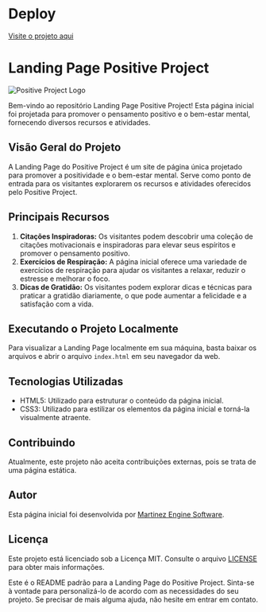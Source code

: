 <h1>Deploy</h1>
<a href="https://positive-project.netlify.app/">Visite o projeto aqui</a>

<h1>Landing Page Positive Project</h1>

<img src="https://positive-project.netlify.app/images/logo.png" alt="Positive Project Logo">

<p>Bem-vindo ao repositório Landing Page Positive Project! Esta página inicial foi projetada para promover o
pensamento positivo e o bem-estar mental, fornecendo diversos recursos e atividades.</p>

<h2>Visão Geral do Projeto</h2>

<p>A Landing Page do Positive Project é um site de página única projetado para promover a positividade e o bem-estar
mental. Serve como ponto de entrada para os visitantes explorarem os recursos e atividades oferecidos pelo
Positive Project.</p>

<h2>Principais Recursos</h2>

<ol>
<li><strong>Citações Inspiradoras:</strong> Os visitantes podem descobrir uma coleção de citações motivacionais e
inspiradoras para elevar seus espíritos e promover o pensamento positivo.</li>
<li><strong>Exercícios de Respiração:</strong> A página inicial oferece uma variedade de exercícios de
respiração para ajudar os visitantes a relaxar, reduzir o estresse e melhorar o foco.</li>
<li><strong>Dicas de Gratidão:</strong> Os visitantes podem explorar dicas e técnicas para praticar a gratidão
diariamente, o que pode aumentar a felicidade e a satisfação com a vida.</li>
</ol>

<h2>Executando o Projeto Localmente</h2>

<p>Para visualizar a Landing Page localmente em sua máquina, basta baixar os arquivos e abrir o arquivo <code>index.html</code> em seu navegador da web.</p>
<h2>Tecnologias Utilizadas</h2>
<ul>
<li>HTML5: Utilizado para estruturar o conteúdo da página inicial.</li>
<li>CSS3: Utilizado para estilizar os elementos da página inicial e torná-la visualmente atraente.</li>
</ul>

<h2>Contribuindo</h2>

<p>Atualmente, este projeto não aceita contribuições externas, pois se trata de uma página estática.</p>

<h2>Autor</h2>
<p>Esta página inicial foi desenvolvida por <a href="https://github.com/LucMLC">Martinez Engine Software</a>.</p>

<h2>Licença</h2>

<p>Este projeto está licenciado sob a Licença MIT. Consulte o arquivo <a href="LICENSE">LICENSE</a> para obter mais informações.</p>

   

<p>Este é o README padrão para a Landing Page do Positive Project. Sinta-se à vontade para personalizá-lo de acordo com as necessidades do seu projeto. Se precisar de mais alguma ajuda, não hesite em entrar em contato.</p>
